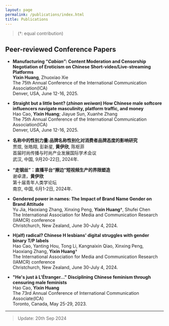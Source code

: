 ```yaml
---
layout: page
permalink: /publications/index.html
title: Publications
---
```


> (†: equal contribution)

## Peer-reviewed Conference Papers

- **Manufacturing “*Cabian*”: Content Moderation and Censorship Negotiation of Eroticism on Chinese Short-video/Live-streaming Platforms**<br>**Yixin Huang**, Zhuoxiao Xie<br>The 75th Annual Conference of the International Communication Association(ICA)<br>Denver, USA, June 12-16, 2025.<br>

- **Straight but a little bent? (*zhinan weiwan*) How Chinese male softcore influencers navigate masculinity, platform traffic, and money**<br>Hao Cao, **Yixin Huang**; Jiayue Sun, Xuanhe Zhang<br>The 75th Annual Conference of the International Communication Association(ICA)<br>Denver, USA, June 12-16, 2025.<br>

- **名称中的性别力量:品牌名称性别化对消费者品牌态度的影响研究**<br>贾煜, 张皓翔, 彭新星, **黄伊欣**, 陈枢菲<br>首届时尚传播与时尚产业发展国际学术会议<br>武汉, 中国, 9月20-22日, 2024年.<br>

- **“走钢丝”：直播平台“擦边”短视频生产的界限塑造**<br>谢卓潇，**黄伊欣**<br>第十届青年人类学论坛<br>南京, 中国, 6月1-2日, 2024年.<br>

- **Gendered power in names: The Impact of Brand Name Gender on Brand Attitude**<br>Yu Jia, Haoxiang Zhang, Xinxing Peng, **Yixin Huang**†, Shufei Chen<br>The International Association for Media and Communication Research (IAMCR) conference<br>Christchurch, New Zealand, June 30-July 4, 2024.<br>

- **H(alf) radical? Chinese H lesbians' digital struggles with gender binary T/P labels**<br>Hao Cao, Yanting Hou, Tong Li, Kangnaixin Qiao, Xinxing Peng, Haoxiang Zhang, **Yixin Huang**†<br>The International Association for Media and Communication Research (IAMCR) conference<br>Christchurch, New Zealand, June 30-July 4, 2024.<br>

- **"He's just à L'Étranger..." Disciplining Chinese feminism through censuring male feminists**<br>Hao Cao, **Yixin Huang**<br>The 73rd Annual Conference of International Communication Associate(ICA)<br>Toronto, Canada, May 25-29, 2023.<br>

---

> Update: 20th Sep 2024
